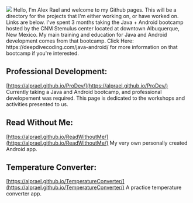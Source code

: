 <img src="https://rawcdn.githack.com/alprael/prodev-pics/master/welcome1.png">
Hello, I'm Alex Rael and welcome to my Github pages. This will be a directory for the projects that I'm either working on, or have worked on. Links are below. I've spent 3 months taking the Java + Android bootcamp hosted by the CNM Stemulus center located at downtown Albuquerque, New Mexico. My main training and education for Java and Android development comes from that bootcamp. Click Here: https://deepdivecoding.com/java-android/ for more information on that bootcamp if you're interested.

## Professional Development: 

[https://alprael.github.io/ProDev/](https://alprael.github.io/ProDev/)
Currently taking a Java and Android bootcamp, and professional developement was required. This page is dedicated to the
workshops and activities presented to us.

## Read Without Me: 

[https://alprael.github.io/ReadWithoutMe/](https://alprael.github.io/ReadWithoutMe/)
My very own personally created Android app.

## Temperature Converter:

[https://alprael.github.io/TemperatureConverter/](https://alprael.github.io/TemperatureConverter/)
A practice temperature converter app.
